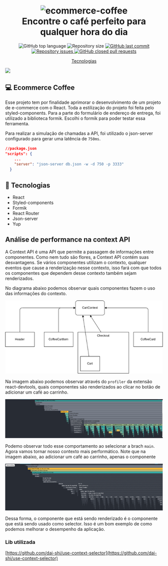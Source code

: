 <h1 align="center">
    <img width=300 alt="ecommerce-coffee" src="https://res.cloudinary.com/drsxhihfr/image/upload/v1658963354/images/logo_iaibgp.svg" />
    <br>
    Encontre o café perfeito para qualquer hora do dia
</h1>

<p align="center">

  <img alt="GitHub top language" src="https://img.shields.io/github/languages/top/andersonsilva019/ecommerce-coffee"/>



  <img alt="Repository size" src="https://img.shields.io/github/repo-size/andersonsilva019/ecommerce-coffee">

  <a href="https://github.com/andersonsilva019/ecommerce-coffee/commits/master">
    <img alt="GitHub last commit" src="https://img.shields.io/github/last-commit/andersonsilva019/ecommerce-coffee">
  </a>

  <a href="https://github.com/andersonsilva019/ecommerce-coffee/issues">
    <img alt="Repository issues" src="https://img.shields.io/github/issues/andersonsilva019/ecommerce-coffee">
  </a>

  <a href="https://github.com/andersonsilva019/ecommerce-coffee/pulls">
    <img alt="GitHub closed pull requests" src="https://img.shields.io/github/issues-pr-closed/andersonsilva019/ecommerce-coffee">
  </a>

</p>

<p align="center">
  <a href="#rocket-tecnologias">Tecnologias</a>
</p>

<img src="https://res.cloudinary.com/drsxhihfr/image/upload/v1658962915/images/banner_ysirkh.png">

## :computer: Ecommerce Coffee

Esse projeto tem por finalidade aprimorar o desenvolvimento de um projeto de e-commerce com o React. Toda a estilização do projeto foi feita pelo styled-components. Para a parte do formulário de endereço de entrega, foi utilizado a biblioteca formik. Escolhi o formik para poder testar essa ferramenta.

Para realizar a simulação de chamadas a API, foi utilizado o json-server configurado para gerar uma latência de `750ms`.

```json
//package.json
"scripts": {
    ...
    "server": "json-server db.json -w -d 750 -p 3333"
  }
```
## :rocket: Tecnologias
- React
- Styled-components
- Formik
- React Router
- Json-server
- Yup

## Análise de performance na context API

A Context API é uma API que permite a passagem de informações entre componentes. Como nem tudo são flores, a Context API contém suas desvantagens. Se vários componentes utilizam o contexto, qualquer eventos que cause a renderização nesse contexto, isso fará com que todos os componentes que dependem desse contexto também sejam renderizados.

No diagrama abaixo podemos observar quais componentes fazem o uso das informações do contexto.

![diagrama](./docs/diagram.png)

Na imagem abaixo podemos observar através do `profiler` da extensão react-devtools, quais componentes são renderizados ao clicar no botão de adicionar um café ao carrinho. 

![render-with-use-context](./docs/render-with-use-context.png)

Podemo observar todo esse comportamento ao selecionar a brach `main`. Agora vamos tornar nosso contexto mais performático. Note que na imagem abaixo, ao adicionar um café ao carrinho, apenas o componente 


![render-with-use-context-selector](./docs/render-with-use-context-selector.png)

Dessa forma, o componente que está sendo renderizado é o componente que está sendo usado como selector. Isso é um bom exemplo de como podemos melhorar o desempenho da aplicação. 

### Lib utilizada

[https://github.com/dai-shi/use-context-selector](https://github.com/dai-shi/use-context-selector)